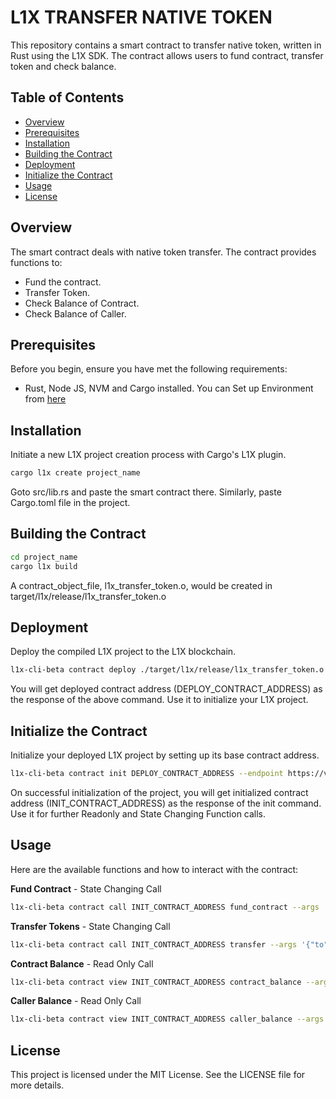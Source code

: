 # L1X TRANSFER NATIVE TOKEN

This repository contains a smart contract to transfer native token, written in Rust using the L1X SDK. The contract allows users to fund contract, transfer token and check balance.

## Table of Contents

- [Overview](#overview)
- [Prerequisites](#prerequisites)
- [Installation](#installation)
- [Building the Contract](#building-the-contract)
- [Deployment](#deployment)
- [Initialize the Contract](#initialize-the-contract)
- [Usage](#usage)
- [License](#license)

## Overview

The smart contract deals with native token transfer. The contract provides functions to: 
- Fund the contract. 
- Transfer Token. 
- Check Balance of Contract.
- Check Balance of Caller. 

## Prerequisites

Before you begin, ensure you have met the following requirements:

- Rust, Node JS, NVM and Cargo installed. You can Set up Environment from [here](https://l1x-sdk.gitbook.io/l1x-developer-interface/v/interface-essentials/l1x-vm-sdk/l1x-native-sdk-for-l1x-vm/set-up-environment)

## Installation

Initiate a new L1X project creation process with Cargo's L1X plugin. 
```sh
cargo l1x create project_name
```

Goto src/lib.rs and paste the smart contract there.
Similarly, paste Cargo.toml file in the project.

## Building the Contract
 ```sh
cd project_name
cargo l1x build
```
A contract_object_file, l1x_transfer_token.o, would be created in target/l1x/release/l1x_transfer_token.o

## Deployment

Deploy the compiled L1X project to the L1X blockchain.

```sh
l1x-cli-beta contract deploy ./target/l1x/release/l1x_transfer_token.o --endpoint https://v2-testnet-rpc.l1x.foundation
```
You will get deployed contract address (DEPLOY_CONTRACT_ADDRESS) as the response of the above command. Use it to initialize your L1X project.

## Initialize the Contract

Initialize your deployed L1X project by setting up its base contract address.

```sh
l1x-cli-beta contract init DEPLOY_CONTRACT_ADDRESS --endpoint https://v2-testnet-rpc.l1x.foundation --fee_limit 100000 --args '{}'
```

On successful initialization of the project, you will get initialized contract address (INIT_CONTRACT_ADDRESS) as the response of the init command. Use it for further Readonly and State Changing Function calls.

## Usage

Here are the available functions and how to interact with the contract:

**Fund Contract** - State Changing Call
```sh
l1x-cli-beta contract call INIT_CONTRACT_ADDRESS fund_contract --args '{"amount":"AMOUNT_TO_BE_FUNDED"}' --endpoint https://v2-testnet-rpc.l1x.foundation --fee_limit 100000
```

**Transfer Tokens** - State Changing Call
```sh
l1x-cli-beta contract call INIT_CONTRACT_ADDRESS transfer --args '{"to": "RECEIVER_ADDRESS", "amount": "AMOUNT_TO_BE_TRANSFERRED"}' --endpoint https://v2-testnet-rpc.l1x.foundation  --fee_limit 1000000
```


**Contract Balance** - Read Only Call
```sh
l1x-cli-beta contract view INIT_CONTRACT_ADDRESS contract_balance --args '{}' --endpoint https://v2-testnet-rpc.l1x.foundation
```

**Caller Balance** - Read Only Call
```sh
l1x-cli-beta contract view INIT_CONTRACT_ADDRESS caller_balance --args '{}' --endpoint https://v2-testnet-rpc.l1x.foundation
```

## License
This project is licensed under the MIT License. See the LICENSE file for more details.

